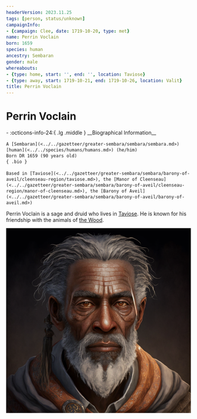 ```yaml
---
headerVersion: 2023.11.25
tags: [person, status/unknown]
campaignInfo:
- {campaign: Clee, date: 1719-10-20, type: met}
name: Perrin Voclain
born: 1659
species: human
ancestry: Sembaran
gender: male
whereabouts:
- {type: home, start: '', end: '', location: Taviose}
- {type: away, start: 1719-10-21, end: 1719-10-26, location: Valit}
title: Perrin Voclain
---
```

# Perrin Voclain
<div class="grid cards ext-narrow-margin ext-one-column" markdown>
- :octicons-info-24:{ .lg .middle } __Biographical Information__

    A [Sembaran](<../../gazetteer/greater-sembara/sembara/sembara.md>) [human](<../../species/humans/humans.md>) (he/him)  
    Born DR 1659 (90 years old)  
    { .bio }

    Based in [Taviose](<../../gazetteer/greater-sembara/sembara/barony-of-aveil/cleenseau-region/taviose.md>), the [Manor of Cleenseau](<../../gazetteer/greater-sembara/sembara/barony-of-aveil/cleenseau-region/manor-of-cleenseau.md>), the [Barony of Aveil](<../../gazetteer/greater-sembara/sembara/barony-of-aveil/barony-of-aveil.md>)
</div>



Perrin Voclain is a sage and druid who lives in [Taviose](<../../gazetteer/greater-sembara/sembara/barony-of-aveil/cleenseau-region/taviose.md>). He is known for his friendship with the animals of [the Wood](<../../gazetteer/greater-sembara/sembara/barony-of-aveil/cleenseau-region/cleenseau-wood.md>).

![Perrin the Druid](../../assets/perrin-the-druid.png)